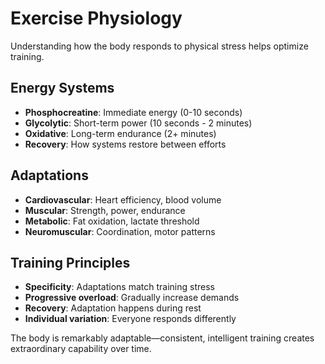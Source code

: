 # Exercise Physiology

Understanding how the body responds to physical stress helps optimize training.

## Energy Systems

- **Phosphocreatine**: Immediate energy (0-10 seconds)
- **Glycolytic**: Short-term power (10 seconds - 2 minutes)
- **Oxidative**: Long-term endurance (2+ minutes)
- **Recovery**: How systems restore between efforts

## Adaptations

- **Cardiovascular**: Heart efficiency, blood volume
- **Muscular**: Strength, power, endurance
- **Metabolic**: Fat oxidation, lactate threshold
- **Neuromuscular**: Coordination, motor patterns

## Training Principles

- **Specificity**: Adaptations match training stress
- **Progressive overload**: Gradually increase demands
- **Recovery**: Adaptation happens during rest
- **Individual variation**: Everyone responds differently

The body is remarkably adaptable—consistent, intelligent training creates extraordinary capability over time.